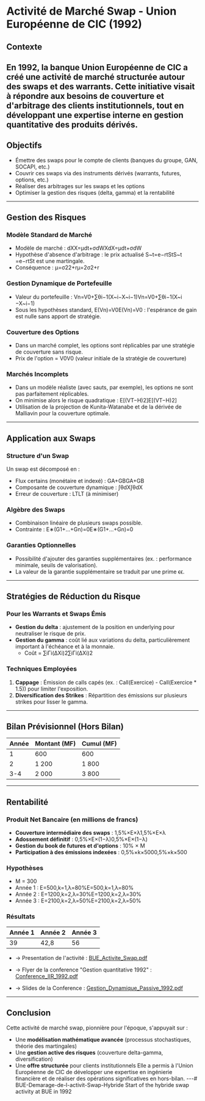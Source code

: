 # Activité de Marché Swap - Union Européenne de CIC (1992)
## Contexte
En 1992, la banque **Union Européenne de CIC** a créé une activité de marché structurée autour des **swaps** et des **warrants**. Cette initiative visait à répondre aux besoins de couverture et d'arbitrage des clients institutionnels, tout en développant une expertise interne en gestion quantitative des produits dérivés.
---
## Objectifs
- Émettre des swaps pour le compte de clients (banques du groupe, GAN, SOCAPI, etc.)
- Couvrir ces swaps via des instruments dérivés (warrants, futures, options, etc.)
- Réaliser des arbitrages sur les swaps et les options
- Optimiser la gestion des risques (delta, gamma) et la rentabilité
---
## Gestion des Risques
### Modèle Standard de Marché
- Modèle de marché : dXX=μdt+σdWXdX​=μdt+σdW
- Hypothèse d'absence d'arbitrage : le prix actualisé S~t=e−rtStS~t​=e−rtSt​ est une martingale.
- Conséquence : μ=σ22+rμ=2σ2​+r
### Gestion Dynamique de Portefeuille
- Valeur du portefeuille : Vn=V0+∑θi−1(X~i−X~i−1)Vn​=V0​+∑θi−1​(X~i​−X~i−1​)
- Sous les hypothèses standard, E(Vn)=V0E(Vn​)=V0​ : l'espérance de gain est nulle sans apport de stratégie.
### Couverture des Options
- Dans un marché complet, les options sont réplicables par une stratégie de couverture sans risque.
- Prix de l'option = V0V0​ (valeur initiale de la stratégie de couverture)
### Marchés Incomplets
- Dans un modèle réaliste (avec sauts, par exemple), les options ne sont pas parfaitement réplicables.
- On minimise alors le risque quadratique : E[(VT−H)2]E[(VT​−H)2]
- Utilisation de la projection de Kunita-Watanabe et de la dérivée de Malliavin pour la couverture optimale.
---
## Application aux Swaps
### Structure d'un Swap
Un swap est décomposé en :
- Flux certains (monétaire et indexé) : GA+GBGA​+GB​
- Composante de couverture dynamique : ∫θdX∫θdX
- Erreur de couverture : LTLT​ (à minimiser)
### Algèbre des Swaps
- Combinaison linéaire de plusieurs swaps possible.
- Contrainte : E∗(G1+…+Gn)=0E∗(G1​+…+Gn​)=0
### Garanties Optionnelles
- Possibilité d'ajouter des garanties supplémentaires (ex. : performance minimale, seuils de valorisation).
- La valeur de la garantie supplémentaire se traduit par une prime ϵϵ.
---
## Stratégies de Réduction du Risque
### Pour les Warrants et Swaps Émis
- **Gestion du delta** : ajustement de la position en underlying pour neutraliser le risque de prix.
- **Gestion du gamma** : coût lié aux variations du delta, particulièrement important à l'échéance et à la monnaie.
  - Coût = ∑iΓi(ΔXi)2∑i​Γi​(ΔXi​)2
### Techniques Employées
1. **Cappage** : Émission de calls capés (ex. : Call(Exercice) - Call(Exercice * 1.5)) pour limiter l'exposition.
2. **Diversification des Strikes** : Répartition des émissions sur plusieurs strikes pour lisser le gamma.
---
## Bilan Prévisionnel (Hors Bilan)
| Année | Montant (MF) | Cumul (MF) |
|-------|-------------|------------|
| 1     | 600         | 600        |
| 2     | 1 200       | 1 800      |
| 3-4   | 2 000       | 3 800      |
---
## Rentabilité
### Produit Net Bancaire (en millions de francs)
- **Couverture intermédiaire des swaps** : 1,5%×E×λ1,5%×E×λ
- **Adossement définitif** : 0,5%×E×(1−λ)0,5%×E×(1−λ)
- **Gestion du book de futures et d'options** : 10% × M
- **Participation à des émissions indexées** : 0,5%×k×5000,5%×k×500
### Hypothèses
- M = 300
- Année 1 : E=500,k=1,λ=80%E=500,k=1,λ=80%
- Année 2 : E=1200,k=2,λ=30%E=1200,k=2,λ=30%
- Année 3 : E=2100,k=2,λ=50%E=2100,k=2,λ=50%
### Résultats
| Année 1 | Année 2 | Année 3 |
|---------|---------|---------|
| 39      | 42,8    | 56      |

-  → Presentation de l'activité : [BUE_Activite_Swap.pdf](./BUE_Activite_Swap.pdf)


-  → Flyer de la conference "Gestion quantitative 1992" : [Conference_IIR_1992.pdf](./Conference_IIR_1992.pdf)


-  → Slides de la Conference : [Gestion_Dynamique_Passive_1992.pdf](./Gestion_Dynamique_Passive_1992.pdf)

---
## Conclusion
Cette activité de marché swap, pionnière pour l'époque, s'appuyait sur :
- Une **modélisation mathématique avancée** (processus stochastiques, théorie des martingales)
- Une **gestion active des risques** (couverture delta-gamma, diversification)
- Une **offre structurée** pour clients institutionnels
Elle a permis à l'Union Européenne de CIC de développer une expertise en ingénierie financière et de réaliser des opérations significatives en hors-bilan.
---# BUE-Demarage-de-l-activit-Swap-Hybride
Start of the hybride swap activity at BUE in 1992
